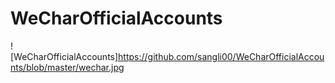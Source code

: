 # WeCharOfficialAccounts

![WeCharOfficialAccounts]https://github.com/sangli00/WeCharOfficialAccounts/blob/master/wechar.jpg
